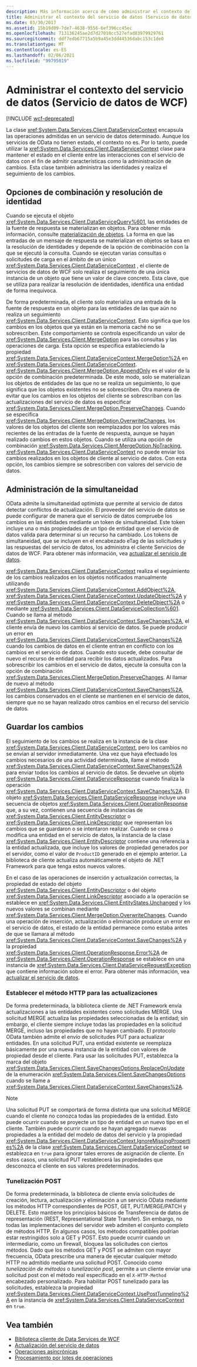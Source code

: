 ```yaml
---
description: Más información acerca de cómo administrar el contexto del servicio de datos (Servicios de datos de WCF)
title: Administrar el contexto del servicio de datos (Servicio de datos de WCF)
ms.date: 03/30/2017
ms.assetid: 15b19d09-7de7-4638-9556-6ef396cc45ec
ms.openlocfilehash: 713136245ae2d7d27010cc527efad83979929761
ms.sourcegitcommit: ddf7edb67715a5b9a45e3dd44536dabc153c1de0
ms.translationtype: MT
ms.contentlocale: es-ES
ms.lasthandoff: 02/06/2021
ms.locfileid: "99795019"
---
```

# <a name="managing-the-data-service-context-wcf-data-services"></a>Administrar el contexto del servicio de datos (Servicio de datos de WCF)

[!INCLUDE [wcf-deprecated](~/includes/wcf-deprecated.md)]

La clase <xref:System.Data.Services.Client.DataServiceContext> encapsula las operaciones admitidas en un servicio de datos determinado. Aunque los servicios de OData no tienen estado, el contexto no es. Por lo tanto, puede utilizar la <xref:System.Data.Services.Client.DataServiceContext> clase para mantener el estado en el cliente entre las interacciones con el servicio de datos con el fin de admitir características como la administración de cambios. Esta clase también administra las identidades y realiza el seguimiento de los cambios.  
  
## <a name="merge-options-and-identity-resolution"></a>Opciones de combinación y resolución de identidad  

 Cuando se ejecuta el objeto <xref:System.Data.Services.Client.DataServiceQuery%601>, las entidades de la fuente de respuesta se materializan en objetos. Para obtener más información, consulte [materialización de objetos](object-materialization-wcf-data-services.md). La forma en que las entradas de un mensaje de respuesta se materializan en objetos se basa en la resolución de identidades y depende de la opción de combinación con la que se ejecutó la consulta. Cuando se ejecutan varias consultas o solicitudes de carga en el ámbito de un único <xref:System.Data.Services.Client.DataServiceContext> , el cliente de servicios de datos de WCF solo realiza el seguimiento de una única instancia de un objeto que tiene un valor de clave concreto. Esta clave, que se utiliza para realizar la resolución de identidades, identifica una entidad de forma inequívoca.  
  
 De forma predeterminada, el cliente solo materializa una entrada de la fuente de respuesta en un objeto para las entidades de las que aún no realiza un seguimiento <xref:System.Data.Services.Client.DataServiceContext>. Esto significa que los cambios en los objetos que ya están en la memoria caché no se sobrescriben. Este comportamiento se controla especificando un valor de <xref:System.Data.Services.Client.MergeOption> para las consultas y las operaciones de carga. Esta opción se especifica estableciendo la propiedad <xref:System.Data.Services.Client.DataServiceContext.MergeOption%2A> en <xref:System.Data.Services.Client.DataServiceContext>. <xref:System.Data.Services.Client.MergeOption.AppendOnly> es el valor de la opción de combinación predeterminada. De este modo, solo se materializan los objetos de entidades de las que no se realiza un seguimiento, lo que significa que los objetos existentes no se sobrescriben. Otra manera de evitar que los cambios en los objetos del cliente se sobrescriban con las actualizaciones del servicio de datos es especificar <xref:System.Data.Services.Client.MergeOption.PreserveChanges>. Cuando se especifica <xref:System.Data.Services.Client.MergeOption.OverwriteChanges>, los valores de los objetos del cliente son reemplazados por los valores más recientes de las entradas de la fuente de respuesta, aunque se hayan realizado cambios en estos objetos. Cuando se utiliza una opción de combinación <xref:System.Data.Services.Client.MergeOption.NoTracking>, <xref:System.Data.Services.Client.DataServiceContext> no puede enviar los cambios realizados en los objetos de cliente al servicio de datos. Con esta opción, los cambios siempre se sobrescriben con valores del servicio de datos.  
  
## <a name="managing-concurrency"></a>Administración de la simultaneidad  

 OData admite la simultaneidad optimista que permite al servicio de datos detectar conflictos de actualización. El proveedor del servicio de datos se puede configurar de manera que el servicio de datos compruebe los cambios en las entidades mediante un token de simultaneidad. Este token incluye una o más propiedades de un tipo de entidad que el servicio de datos valida para determinar si un recurso ha cambiado. Los tokens de simultaneidad, que se incluyen en el encabezado eTag de las solicitudes y las respuestas del servicio de datos, los administra el cliente Servicios de datos de WCF. Para obtener más información, vea [actualizar el servicio de datos](updating-the-data-service-wcf-data-services.md).  
  
 <xref:System.Data.Services.Client.DataServiceContext> realiza el seguimiento de los cambios realizados en los objetos notificados manualmente utilizando <xref:System.Data.Services.Client.DataServiceContext.AddObject%2A>, <xref:System.Data.Services.Client.DataServiceContext.UpdateObject%2A> y <xref:System.Data.Services.Client.DataServiceContext.DeleteObject%2A> o mediante <xref:System.Data.Services.Client.DataServiceCollection%601>. Cuando se llama al método <xref:System.Data.Services.Client.DataServiceContext.SaveChanges%2A>, el cliente envía de nuevo los cambios al servicio de datos. Se puede producir un error en <xref:System.Data.Services.Client.DataServiceContext.SaveChanges%2A> cuando los cambios de datos en el cliente entran en conflicto con los cambios en el servicio de datos. Cuando esto sucede, debe consultar de nuevo el recurso de entidad para recibir los datos actualizados. Para sobrescribir los cambios en el servicio de datos, ejecute la consulta con la opción de combinación <xref:System.Data.Services.Client.MergeOption.PreserveChanges>. Al llamar de nuevo al método <xref:System.Data.Services.Client.DataServiceContext.SaveChanges%2A>, los cambios conservados en el cliente se mantienen en el servicio de datos, siempre que no se hayan realizado otros cambios en el recurso del servicio de datos.  
  
## <a name="saving-changes"></a>Guardar los cambios  

 El seguimiento de los cambios se realiza en la instancia de la clase <xref:System.Data.Services.Client.DataServiceContext>, pero los cambios no se envían al servidor inmediatamente. Una vez que haya efectuado los cambios necesarios de una actividad determinada, llame al método <xref:System.Data.Services.Client.DataServiceContext.SaveChanges%2A> para enviar todos los cambios al servicio de datos. Se devuelve un objeto <xref:System.Data.Services.Client.DataServiceResponse> cuando finaliza la operación <xref:System.Data.Services.Client.DataServiceContext.SaveChanges%2A>. El objeto <xref:System.Data.Services.Client.DataServiceResponse> incluye una secuencia de objetos <xref:System.Data.Services.Client.OperationResponse> que, a su vez, contienen una secuencia de instancias de <xref:System.Data.Services.Client.EntityDescriptor> o <xref:System.Data.Services.Client.LinkDescriptor> que representan los cambios que se guardaron o se intentaron realizar. Cuando se crea o modifica una entidad en el servicio de datos, la instancia de la clase <xref:System.Data.Services.Client.EntityDescriptor> contiene una referencia a la entidad actualizada, que incluye los valores de propiedad generados por el servidor, como el valor de `ProductID` generado en el ejemplo anterior. La biblioteca de cliente actualiza automáticamente el objeto de .NET Framework para que tenga estos nuevos valores.  
  
 En el caso de las operaciones de inserción y actualización correctas, la propiedad de estado del objeto <xref:System.Data.Services.Client.EntityDescriptor> o del objeto <xref:System.Data.Services.Client.LinkDescriptor> asociado a la operación se establece en <xref:System.Data.Services.Client.EntityStates.Unchanged> y los nuevos valores se combinan mediante <xref:System.Data.Services.Client.MergeOption.OverwriteChanges>. Cuando una operación de inserción, actualización o eliminación produce un error en el servicio de datos, el estado de la entidad permanece como estaba antes de que se llamara al método <xref:System.Data.Services.Client.DataServiceContext.SaveChanges%2A> y la propiedad <xref:System.Data.Services.Client.OperationResponse.Error%2A> de <xref:System.Data.Services.Client.OperationResponse> se establece en una instancia de <xref:System.Data.Services.Client.DataServiceRequestException> que contiene información sobre el error. Para obtener más información, vea [actualizar el servicio de datos](updating-the-data-service-wcf-data-services.md).  
  
### <a name="setting-the-http-method-for-updates"></a>Establecer el método HTTP para las actualizaciones  

 De forma predeterminada, la biblioteca cliente de .NET Framework envía actualizaciones a las entidades existentes como solicitudes MERGE. Una solicitud MERGE actualiza las propiedades seleccionadas de la entidad; sin embargo, el cliente siempre incluye todas las propiedades en la solicitud MERGE, incluso las propiedades que no hayan cambiado. El protocolo OData también admite el envío de solicitudes PUT para actualizar entidades. En una solicitud PUT, una entidad existente se reemplaza básicamente por una nueva instancia de la entidad con valores de propiedad desde el cliente. Para usar las solicitudes PUT, establezca la marca del objeto <xref:System.Data.Services.Client.SaveChangesOptions.ReplaceOnUpdate> de la enumeración <xref:System.Data.Services.Client.SaveChangesOptions> cuando se llame a <xref:System.Data.Services.Client.DataServiceContext.SaveChanges%2A>.  
  
> [!NOTE]
> Una solicitud PUT se comportará de forma distinta que una solicitud MERGE cuando el cliente no conozca todas las propiedades de la entidad. Esto puede ocurrir cuando se proyecte un tipo de entidad en un nuevo tipo en el cliente. También puede ocurrir cuando se hayan agregado nuevas propiedades a la entidad del modelo de datos del servicio y la propiedad <xref:System.Data.Services.Client.DataServiceContext.IgnoreMissingProperties%2A> de la clase <xref:System.Data.Services.Client.DataServiceContext> se establezca en `true` para ignorar tales errores de asignación de cliente. En estos casos, una solicitud PUT restablecerá las propiedades que desconozca el cliente en sus valores predeterminados.  
  
### <a name="post-tunneling"></a>Tunelización POST  

 De forma predeterminada, la biblioteca de cliente envía solicitudes de creación, lectura, actualización y eliminación a un servicio OData mediante los métodos HTTP correspondientes de POST, GET, PUT/MERGE/PATCH y DELETE. Esto mantiene los principios básicos de Transferencia de datos de representación (REST, Representational State Transfer). Sin embargo, no todas las implementaciones del servidor web admiten el conjunto completo de métodos HTTP. En algunos casos, los métodos compatibles podrían estar restringidos solo a GET y POST. Esto puede ocurrir cuando un intermediario, como un firewall, bloquea las solicitudes con ciertos métodos. Dado que los métodos GET y POST se admiten con mayor frecuencia, OData prescribe una manera de ejecutar cualquier método HTTP no admitido mediante una solicitud POST. Conocido como *tunelización de métodos* o *tunelización post*, permite a un cliente enviar una solicitud post con el método real especificado en el `X-HTTP-Method` encabezado personalizado. Para habilitar POST tunelizado para las solicitudes, establezca la propiedad <xref:System.Data.Services.Client.DataServiceContext.UsePostTunneling%2A> en la instancia de <xref:System.Data.Services.Client.DataServiceContext> en `true`.  
  
## <a name="see-also"></a>Vea también

- [Biblioteca cliente de Data Services de WCF](wcf-data-services-client-library.md)
- [Actualización del servicio de datos](updating-the-data-service-wcf-data-services.md)
- [Operaciones asincrónicas](asynchronous-operations-wcf-data-services.md)
- [Procesamiento por lotes de operaciones](batching-operations-wcf-data-services.md)
